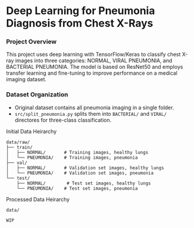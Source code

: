 # Deep Learning for Pneumonia Diagnosis from Chest X-Rays

### Project Overview

This project uses deep learning with TensorFlow/Keras to classify chest X-ray images into three categories: NORMAL, VIRAL PNEUMONIA, and BACTERIAL PNEUMONIA. The model is based on ResNet50 and employs transfer learning and fine-tuning to improve performance on a medical imaging dataset.

### Dataset Organization
- Original dataset contains all pneumonia imaging in a single folder.
- `src/split_pneumonia.py` splits them into `BACTERIAL/` and `VIRAL/` directores for three-class classification.

Initial Data Heirarchy
```
data/raw/
├── train/
│   ├── NORMAL/       # Training images, healthy lungs
│   └── PNEUMONIA/    # Training images, pneumonia
├── val/
│   ├── NORMAL/       # Validation set images, healthy lungs
│   └── PNEUMONIA/    # Validation set images, pneumonia
└── test/
    ├── NORMAL/        # Test set images, healthy lungs
    └── PNEUMONIA/    # Test set images, pneumonia
```
Processed Data Heirarchy
```
data/

WIP
```